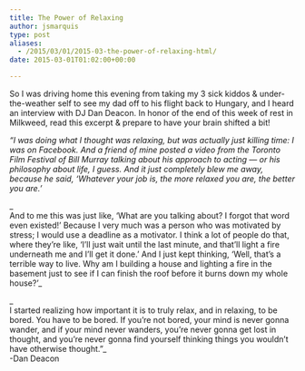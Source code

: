 ```yaml
---
title: The Power of Relaxing
author: jsmarquis
type: post
aliases:
  - /2015/03/01/2015-03-the-power-of-relaxing-html/
date: 2015-03-01T01:02:00+00:00

---
```

So I was driving home this evening from taking my 3 sick kiddos & under-the-weather self to see my dad off to his flight back to Hungary, and I heard an interview with DJ Dan Deacon. In honor of the end of this week of rest in Milkweed, read this excerpt & prepare to have your brain shifted a bit!

_&#8220;I was doing what I thought was relaxing, but was actually just killing time: I was on Facebook. And a friend of mine posted a video from the Toronto Film Festival of Bill Murray talking about his approach to acting — or his philosophy about life, I guess. And it just completely blew me away, because he said, &#8216;Whatever your job is, the more relaxed you are, the better you are.&#8217;_
  
_  
And to me this was just like, &#8216;What are you talking about? I forgot that word even existed!&#8217; Because I very much was a person who was motivated by stress; I would use a deadline as a motivator. I think a lot of people do that, where they&#8217;re like, &#8216;I&#8217;ll just wait until the last minute, and that&#8217;ll light a fire underneath me and I&#8217;ll get it done.&#8217; And I just kept thinking, &#8216;Well, that&#8217;s a terrible way to live. Why am I building a house and lighting a fire in the basement just to see if I can finish the roof before it burns down my whole house?&#8217;_
  
_  
I started realizing how important it is to truly relax, and in relaxing, to be bored. You have to be bored. If you&#8217;re not bored, your mind is never gonna wander, and if your mind never wanders, you&#8217;re never gonna get lost in thought, and you&#8217;re never gonna find yourself thinking things you wouldn&#8217;t have otherwise thought.&#8221;_  
-Dan Deacon